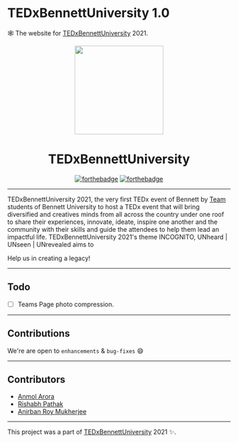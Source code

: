 # TEDxBennettUniversity 1.0
🕸️ The website for [TEDxBennettUniversity](https://tedxbennettuniversity.com/) 2021.



<div align="center">
 
<a href="https://tedxbennettuniversity.com/"><img src="https://tedxbennettuniversity.com/assets_teams/img/Transparent.png" width=200; margin=auto auto/></a>

 # TEDxBennettUniversity
 
[![forthebadge](https://forthebadge.com/images/badges/uses-html.svg)](https://tedxbennettuniversity.com/)
[![forthebadge](https://forthebadge.com/images/badges/made-with-javascript.svg)](https://tedxbennettuniversity.com/)

 
</div> 


--------
TEDxBennettUniversity 2021, the very first TEDx event of Bennett by [Team](https://tedxbennettuniversity.com/team) students of Bennett University to host a TEDx event that will bring diversified and creatives minds from all across the country under one roof to share their experiences, innovate, ideate, inspire one another and the community with their skills and guide the attendees to help them lead an impactful life. TEDxBennettUniversity 2021's theme INCOGNITO, UNheard | UNseen | UNrevealed aims to 

Help us in creating a legacy!

-----------------------------------------------
## Todo
- [ ] Teams Page photo compression.

-----------------------------------------------

## Contributions

 We're are open to `enhancements` & `bug-fixes` :smile: 

-----------------------------------------------

## Contributors

- [Anmol Arora](https://github.com/ANMOLCODES)
- [Rishabh Pathak](https://github.com/RishabhPathak1211)
- [Anirban Roy Mukherjee](https://github.com/AnirbanRM)

-----------------------------------------------

This project was a part of [TEDxBennettUniversity](https://tedxbennettuniversity.com/) 2021 ✨.
